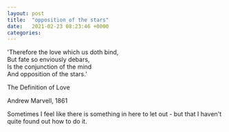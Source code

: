 ```yaml
---
layout: post
title:  "opposition of the stars"
date:   2021-02-23 08:23:46 +0000
categories:
---
```


'Therefore the love which us doth bind, <br/>
But fate so enviously debars, <br/>
Is the conjunction of the mind <br/>
And opposition of the stars.' <br/>

The Definition of Love

Andrew Marvell, 1861


Sometimes I feel like there is something in here to let out - but that I haven't quite found out how to do it. 